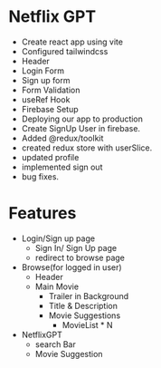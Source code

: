# Netflix GPT

- Create react app using vite
- Configured tailwindcss
- Header
- Login Form
- Sign up form
- Form Validation
- useRef Hook
- Firebase Setup
- Deploying our app to production
- Create SignUp User in firebase.
- Added @redux/toolkit
- created redux store with userSlice.
- updated profile
- implemented sign out
- bug fixes.

# Features

- Login/Sign up page
  - Sign In/ Sign Up page
  - redirect to browse page
- Browse(for logged in user)
  - Header
  - Main Movie
    - Trailer in Background
    - Title & Description
    - Movie Suggestions
      - MovieList \* N
- NetflixGPT
  - search Bar
  - Movie Suggestion
